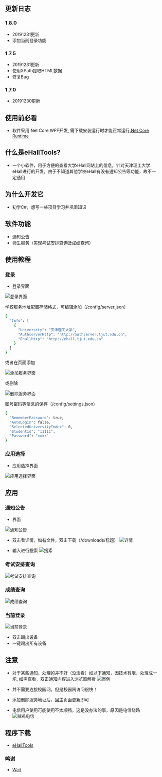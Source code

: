 ## 更新日志
### 1.8.0
* 20191231更新
* 添加当前登录功能

### 1.7.5
* 20191231更新
* 使用XPath提取HTML数据
* 修复Bug

### 1.7.0
* 20191230更新

## 使用前必看
* 软件采用.Net Core WPF开发, 需下载安装运行时才能正常运行[.Net Core Runtime](https://dotnet.microsoft.com/download)

## 什么是eHallTools?
* 一个小软件，用于方便的查看大学eHall网站上的信息，针对天津理工大学eHall进行的开发，由于不知道其他学校eHall有没有通知公告等功能，故不一定通用

## 为什么开发它
* 初学C#，想写一些项目学习并巩固知识

## 软件功能
* 通知公告
* 师生服务（实现考试安排查询及成绩查询）

## 使用教程
### 登录
* 登录界面

![登录界面](https://wordpress-1253676827.file.myqcloud.com/wp-content/uploads/2019/11/QQ截图20191129224021.png)

学校服务地址配置存储格式，可编辑添加（/config/server.json）

```sh
{
  "Info": [
    {
      "University": "天津理工大学",
      "AuthserverHttp": "http://authserver.tjut.edu.cn",
      "EhallHttp": "http://ehall.tjut.edu.cn"
    }
  ]
}
```

或者在页面添加

![添加服务界面](https://wordpress-1253676827.file.myqcloud.com/wp-content/uploads/2019/11/QQ截图20191129225250.png)

或删除

![删除服务界面](https://wordpress-1253676827.file.myqcloud.com/wp-content/uploads/2019/11/QQ截图20191129230058.png)

账号密码等信息的保存（/config/settings.json）

```sh
{
  "RememberPassword": true,
  "AutoLogin": false,
  "SelectedUniversityIndex": 0,
  "StudentId": "11111",
  "Password": "xxxx"
}
```

### 应用选择
* 应用选择界面

![应用选择界面](https://wordpress-1253676827.file.myqcloud.com/wp-content/uploads/2019/11/QQ截图20191129230229.png)

## 应用
### 通知公告
* 界面

![通知公告](https://wordpress-1253676827.file.myqcloud.com/wp-content/uploads/2019/12/QQ截图20191230130925.png)

* 双击看详情，如有文件，双击下载（/downloads/标题）
![详情](https://wordpress-1253676827.file.myqcloud.com/wp-content/uploads/2019/12/QQ截图20191230130835.png)

* 输入进行搜索
![搜索](https://wordpress-1253676827.file.myqcloud.com/wp-content/uploads/2019/12/QQ截图20191230130802.png)

### 考试安排查询
![考试安排查询](https://wordpress-1253676827.file.myqcloud.com/wp-content/uploads/2019/12/QQ截图20191230130655.png)

### 成绩查询
![成绩查询](https://wordpress-1253676827.file.myqcloud.com/wp-content/uploads/2019/12/QQ截图20191230130715.png)

### 当前登录
![当前登录](https://wordpress-1253676827.file.myqcloud.com/wp-content/uploads/2019/12/QQ截图20191231223602.png)
* 双击踢出设备
* 一键踢出所有设备

## 注意
* 对于某些通知，处理的并不好（没法看）如以下通知，因技术有限，处理成一坨, 如需查看，双击通知内容进入浏览器解析
![案例](https://wordpress-1253676827.file.myqcloud.com/wp-content/uploads/2019/11/QQ截图20191129231746.png)

* 并不需要连接校园网，但是校园网访问很快！

* 添加删除服务地址后，回主页面更新即可

* 电信用户使用可能使用不太顺畅，这是没办法的事，原因是电信绕路
![辣鸡电信](https://wordpress-1253676827.file.myqcloud.com/wp-content/uploads/2019/12/QQ截图20191230131933.png)

## 程序下载
- [eHallTools](https://github.com/Spxg/eHallTools/releases/download/1.8.0/eHallTools.zip)

### 鸣谢
- [Wait](https://github.com/itswait)
